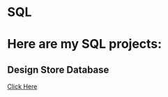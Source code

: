 # SQL
# Here are my SQL projects:
## Design Store Database 
[Click Here](https://www.khanacademy.org/computer-programming/project-design-a-store-database/4535701797650432)
